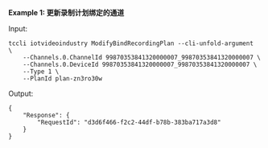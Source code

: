 **Example 1: 更新录制计划绑定的通道**



Input: 

```
tccli iotvideoindustry ModifyBindRecordingPlan --cli-unfold-argument  \
    --Channels.0.ChannelId 99870353841320000007_99870353841320000007 \
    --Channels.0.DeviceId 99870353841320000007_99870353841320000007 \
    --Type 1 \
    --PlanId plan-zn3ro30w
```

Output: 
```
{
    "Response": {
        "RequestId": "d3d6f466-f2c2-44df-b78b-383ba717a3d8"
    }
}
```

